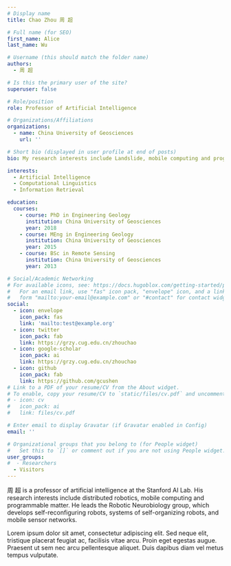 ```yaml
---
# Display name
title: Chao Zhou 周 超

# Full name (for SEO)
first_name: Alice
last_name: Wu

# Username (this should match the folder name)
authors:
  - 周 超

# Is this the primary user of the site?
superuser: false

# Role/position
role: Professor of Artificial Intelligence

# Organizations/Affiliations
organizations:
  - name: China University of Geosciences
    url: ''

# Short bio (displayed in user profile at end of posts)
bio: My research interests include Landslide, mobile computing and programmable matter.

interests:
  - Artificial Intelligence
  - Computational Linguistics
  - Information Retrieval

education:
  courses:
    - course: PhD in Engineering Geology
      institution: China University of Geosciences
      year: 2018
    - course: MEng in Engineering Geology
      institution: China University of Geosciences
      year: 2015
    - course: BSc in Remote Sensing
      institution: China University of Geosciences
      year: 2013

# Social/Academic Networking
# For available icons, see: https://docs.hugoblox.com/getting-started/page-builder/#icons
#   For an email link, use "fas" icon pack, "envelope" icon, and a link in the
#   form "mailto:your-email@example.com" or "#contact" for contact widget.
social:
  - icon: envelope
    icon_pack: fas
    link: 'mailto:test@example.org'
  - icon: twitter
    icon_pack: fab
    link: https://grzy.cug.edu.cn/zhouchao
  - icon: google-scholar
    icon_pack: ai
    link: https://grzy.cug.edu.cn/zhouchao
  - icon: github
    icon_pack: fab
    link: https://github.com/gcushen
# Link to a PDF of your resume/CV from the About widget.
# To enable, copy your resume/CV to `static/files/cv.pdf` and uncomment the lines below.
# - icon: cv
#   icon_pack: ai
#   link: files/cv.pdf

# Enter email to display Gravatar (if Gravatar enabled in Config)
email: ''

# Organizational groups that you belong to (for People widget)
#   Set this to `[]` or comment out if you are not using People widget.
user_groups:
#  - Researchers
  - Visitors
---
```


周 超 is a professor of artificial intelligence at the Stanford AI Lab. His research interests include distributed robotics, mobile computing and programmable matter. He leads the Robotic Neurobiology group, which develops self-reconfiguring robots, systems of self-organizing robots, and mobile sensor networks.

Lorem ipsum dolor sit amet, consectetur adipiscing elit. Sed neque elit, tristique placerat feugiat ac, facilisis vitae arcu. Proin eget egestas augue. Praesent ut sem nec arcu pellentesque aliquet. Duis dapibus diam vel metus tempus vulputate.
